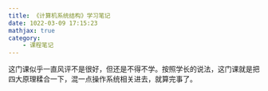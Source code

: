 ```yaml
---
title: 《计算机系统结构》学习笔记
date: 1022-03-09 17:15:23
mathjax: true
category:
    - 课程笔记
---
```


这门课似乎一直风评不是很好，但还是不得不学。按照学长的说法，这门课就是把四大原理糅合一下，混一点操作系统相关进去，就算完事了。

<!-- more -->


